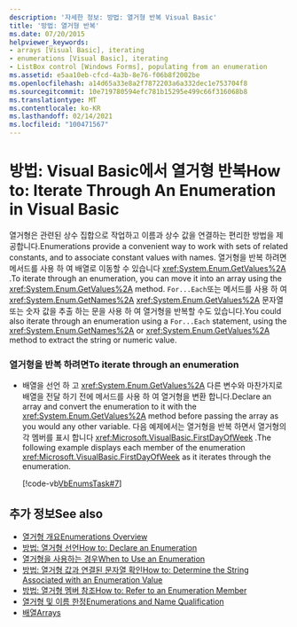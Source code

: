 ```yaml
---
description: '자세한 정보: 방법: 열거형 반복 Visual Basic'
title: '방법: 열거형 반복'
ms.date: 07/20/2015
helpviewer_keywords:
- arrays [Visual Basic], iterating
- enumerations [Visual Basic], iterating
- ListBox control [Windows Forms], populating from an enumeration
ms.assetid: e5aa10eb-cfcd-4a3b-8e76-f06b8f2002be
ms.openlocfilehash: a14d65a33e8a2f7872203a6a332dec1e753704f8
ms.sourcegitcommit: 10e719780594efc781b15295e499c66f316068b8
ms.translationtype: MT
ms.contentlocale: ko-KR
ms.lasthandoff: 02/14/2021
ms.locfileid: "100471567"
---
```

# <a name="how-to-iterate-through-an-enumeration-in-visual-basic"></a><span data-ttu-id="896de-103">방법: Visual Basic에서 열거형 반복</span><span class="sxs-lookup"><span data-stu-id="896de-103">How to: Iterate Through An Enumeration in Visual Basic</span></span>

<span data-ttu-id="896de-104">열거형은 관련된 상수 집합으로 작업하고 이름과 상수 값을 연결하는 편리한 방법을 제공합니다.</span><span class="sxs-lookup"><span data-stu-id="896de-104">Enumerations provide a convenient way to work with sets of related constants, and to associate constant values with names.</span></span> <span data-ttu-id="896de-105">열거형을 반복 하려면 메서드를 사용 하 여 배열로 이동할 수 있습니다 <xref:System.Enum.GetValues%2A> .</span><span class="sxs-lookup"><span data-stu-id="896de-105">To iterate through an enumeration, you can move it into an array using the <xref:System.Enum.GetValues%2A> method.</span></span> <span data-ttu-id="896de-106">`For...Each`또는 메서드를 사용 하 여 <xref:System.Enum.GetNames%2A> <xref:System.Enum.GetValues%2A> 문자열 또는 숫자 값을 추출 하는 문을 사용 하 여 열거형을 반복할 수도 있습니다.</span><span class="sxs-lookup"><span data-stu-id="896de-106">You could also iterate through an enumeration using a `For...Each` statement, using the <xref:System.Enum.GetNames%2A> or <xref:System.Enum.GetValues%2A> method to extract the string or numeric value.</span></span>  
  
### <a name="to-iterate-through-an-enumeration"></a><span data-ttu-id="896de-107">열거형을 반복 하려면</span><span class="sxs-lookup"><span data-stu-id="896de-107">To iterate through an enumeration</span></span>  
  
- <span data-ttu-id="896de-108">배열을 선언 하 고 <xref:System.Enum.GetValues%2A> 다른 변수와 마찬가지로 배열을 전달 하기 전에 메서드를 사용 하 여 열거형을 변환 합니다.</span><span class="sxs-lookup"><span data-stu-id="896de-108">Declare an array and convert the enumeration to it with the <xref:System.Enum.GetValues%2A> method before passing the array as you would any other variable.</span></span> <span data-ttu-id="896de-109">다음 예제에서는 열거형을 반복 하면서 열거형의 각 멤버를 표시 합니다 <xref:Microsoft.VisualBasic.FirstDayOfWeek> .</span><span class="sxs-lookup"><span data-stu-id="896de-109">The following example displays each member of the enumeration <xref:Microsoft.VisualBasic.FirstDayOfWeek> as it iterates through the enumeration.</span></span>  
  
     [!code-vb[VbEnumsTask#7](~/samples/snippets/visualbasic/VS_Snippets_VBCSharp/VbEnumsTask/VB/Class2.vb#7)]  
  
## <a name="see-also"></a><span data-ttu-id="896de-110">추가 정보</span><span class="sxs-lookup"><span data-stu-id="896de-110">See also</span></span>

- [<span data-ttu-id="896de-111">열거형 개요</span><span class="sxs-lookup"><span data-stu-id="896de-111">Enumerations Overview</span></span>](enumerations-overview.md)
- [<span data-ttu-id="896de-112">방법: 열거형 선언</span><span class="sxs-lookup"><span data-stu-id="896de-112">How to: Declare an Enumeration</span></span>](how-to-declare-enumerations.md)
- [<span data-ttu-id="896de-113">열거형을 사용하는 경우</span><span class="sxs-lookup"><span data-stu-id="896de-113">When to Use an Enumeration</span></span>](when-to-use-an-enumeration.md)
- [<span data-ttu-id="896de-114">방법: 열거형 값과 연결된 문자열 확인</span><span class="sxs-lookup"><span data-stu-id="896de-114">How to: Determine the String Associated with an Enumeration Value</span></span>](how-to-determine-the-string-associated-with-an-enumeration-value.md)
- [<span data-ttu-id="896de-115">방법: 열거형 멤버 참조</span><span class="sxs-lookup"><span data-stu-id="896de-115">How to: Refer to an Enumeration Member</span></span>](how-to-refer-to-an-enumeration-member.md)
- [<span data-ttu-id="896de-116">열거형 및 이름 한정</span><span class="sxs-lookup"><span data-stu-id="896de-116">Enumerations and Name Qualification</span></span>](enumerations-and-name-qualification.md)
- [<span data-ttu-id="896de-117">배열</span><span class="sxs-lookup"><span data-stu-id="896de-117">Arrays</span></span>](../arrays/index.md)
